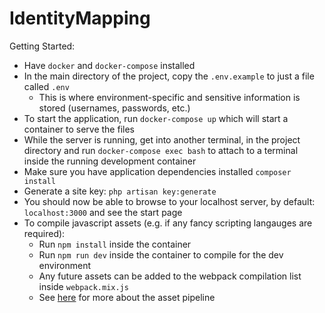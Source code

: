 # IdentityMapping

Getting Started:

* Have `docker` and `docker-compose` installed
* In the main directory of the project, copy the `.env.example` to just a file called `.env`
  * This is where environment-specific and sensitive information is stored (usernames, passwords, etc.)
* To start the application, run `docker-compose up` which will start a container to serve the files
* While the server is running, get into another terminal, in the project directory and run `docker-compose exec bash` to attach to a terminal inside the running development container
* Make sure you have application dependencies installed `composer install`
* Generate a site key: `php artisan key:generate`
* You should now be able to browse to your localhost server, by default: `localhost:3000` and see the start page
* To compile javascript assets (e.g. if any fancy scripting langauges are required):
  * Run `npm install` inside the container
  * Run `npm run dev` inside the container to compile for the dev environment
  * Any future assets can be added to the webpack compilation list inside `webpack.mix.js`
  * See [here](https://laravel.com/docs/6.x/mix) for more about the asset pipeline

